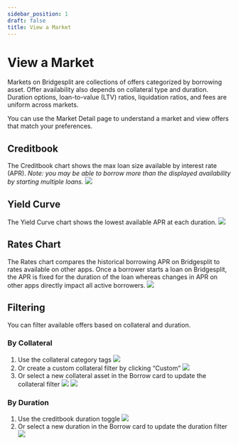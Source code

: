 ```yaml
---
sidebar_position: 1
draft: false
title: View a Market
---
```

# View a Market
Markets on Bridgesplit are collections of offers categorized by borrowing asset. Offer availability also depends on collateral type and duration. Duration options, loan-to-value (LTV) ratios, liquidation ratios, and fees are uniform across markets.

You can use the Market Detail page to understand a market and view offers that match your preferences. 
## Creditbook
The Creditbook chart shows the max loan size available by interest rate (APR). *Note: you may be able to borrow more than the displayed availability by starting multiple loans.*
![](https://d3q7ie80jbiqey.cloudfront.net/media/image/zoom/7948390f-3921-443b-b1cb-c40d894fe54c/1/2.1164021164021/51.369463869464?0)
## Yield Curve
The Yield Curve chart shows the lowest available APR at each duration.
![](https://d3q7ie80jbiqey.cloudfront.net/media/image/zoom/0d9481e2-3ec8-4f5e-af46-a11b040a56a1/1/52.380952380952/57.342657342657?0)
## Rates Chart
The Rates chart compares the historical borrowing APR on Bridgesplit to rates available on other apps. Once a borrower starts a loan on Bridgesplit, the APR is fixed for the duration of the loan whereas changes in APR on other apps directly impact all active borrowers.
![](https://d3q7ie80jbiqey.cloudfront.net/media/image/zoom/8baf0ade-4e32-48fd-b5fa-d63f8bcd295e/1/36.375661375661/96.270396270396?0)
## Filtering
You can filter available offers based on collateral and duration.
### By Collateral
1. Use the collateral category tags
![](https://d3q7ie80jbiqey.cloudfront.net/media/image/zoom/5488de9d-15e1-457f-a7e7-ddf5dd4e8016/1/16.903831845238/30.244755244755?0)
2. Or create a custom collateral filter by clicking “Custom”
![](https://d3q7ie80jbiqey.cloudfront.net/media/image/zoom/3ba88f3e-8f72-4157-8b3e-3bfa2c838b34/1/41.018725198413/31.060606060606?0)
3. Or select a new collateral asset in the Borrow card to update the collateral filter
![](https://d3q7ie80jbiqey.cloudfront.net/media/image/zoom/d3d4b1b0-2f9a-433c-9db7-9acc849f73a9/1/82.452360284392/49.242424242424?0)
![](https://d3q7ie80jbiqey.cloudfront.net/media/image/zoom/e4e7c4c7-7b6c-4eac-befb-ace7cccfd9fe/1/50/26.573426573427?0)
### By Duration
1. Use the creditbook duration toggle 
![](https://d3q7ie80jbiqey.cloudfront.net/media/image/zoom/072db479-2093-427a-a3bb-9865cb881c46/1/24.347924933862/41.608391608392?0)
2. Or select a new duration in the Borrow card to update the duration filter
![](https://d3q7ie80jbiqey.cloudfront.net/media/image/zoom/6c3550e3-ab12-43ea-a6dd-a409d737f32f/1/91.087962962963/36.188811188811?0)
